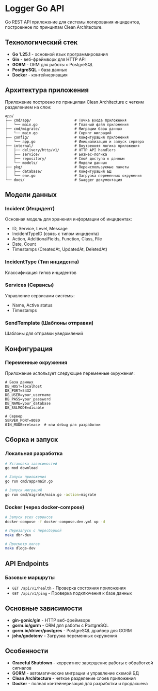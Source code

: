 # Logger Go API

Go REST API приложение для системы логирования инцидентов, построенное по принципам Clean Architecture.

## Технологический стек

- **Go 1.25.1** - основной язык программирования
- **Gin** - веб-фреймворк для HTTP API
- **GORM** - ORM для работы с PostgreSQL
- **PostgreSQL** - база данных
- **Docker** - контейнеризация

## Архитектура приложения

Приложение построено по принципам Clean Architecture с четким разделением на слои:

```
app/
├── cmd/app/                    # Точка входа приложения
│   └── main.go                 # Главный файл приложения
├── cmd/migrate/                # Миграции базы данных
│   └── main.go                 # Скрипт миграций
├── config/                     # Конфигурация приложения
│   └── app.go                  # Инициализация и запуск сервера
├── internal/                   # Внутренняя логика приложения
│   ├── delivery/http/v1/       # HTTP API handlers
│   ├── service/                # Бизнес-логика
│   ├── repository/             # Слой доступа к данным
│   └── models/                 # Модели данных
├── pkg/                        # Переиспользуемые пакеты
│   ├── database/               # Конфигурация БД
│   └── env.go                  # Загрузка переменных окружения
└── docs/                       # Swagger документация
```

## Модели данных

### Incident (Инцидент)
Основная модель для хранения информации об инцидентах:
- ID, Service, Level, Message
- IncidentTypeID (связь с типом инцидента)
- Action, AdditionalFields, Function, Class, File
- Date, Count
- Timestamps (CreatedAt, UpdatedAt, DeletedAt)

### IncidentType (Тип инцидента)
Классификация типов инцидентов

### Services (Сервисы)
Управление сервисами системы:
- Name, Active status
- Timestamps

### SendTemplate (Шаблоны отправки)
Шаблоны для отправки уведомлений

## Конфигурация

### Переменные окружения

Приложение использует следующие переменные окружения:

```env
# База данных
DB_HOST=localhost
DB_PORT=5432
DB_USER=your_username
DB_PASS=your_password
DB_NAME=your_database
DB_SSLMODE=disable

# Сервер
SERVER_PORT=8080
GIN_MODE=release  # или debug для разработки
```

## Сборка и запуск

### Локальная разработка

```bash
# Установка зависимостей
go mod download

# Запуск приложения
go run cmd/app/main.go

# Запуск миграций
go run cmd/migrate/main.go -action=migrate
```

### Docker (через docker-compose)

```bash
# Запуск всех сервисов
docker-compose -f docker-compose.dev.yml up -d

# Перезапуск с пересборкой
make dbr-dev

# Просмотр логов
make dlogs-dev
```

## API Endpoints

### Базовые маршруты

- `GET /api/v1/health` - Проверка состояния приложения
- `GET /api/v1/ping` - Проверка подключения к базе данных

## Основные зависимости

- **gin-gonic/gin** - HTTP веб-фреймворк
- **gorm.io/gorm** - ORM для работы с PostgreSQL
- **gorm.io/driver/postgres** - PostgreSQL драйвер для GORM
- **joho/godotenv** - Загрузка переменных окружения

## Особенности

- **Graceful Shutdown** - корректное завершение работы с обработкой сигналов
- **GORM** - автоматические миграции и управление схемой БД
- **Clean Architecture** - четкое разделение слоев приложения
- **Docker** - полная контейнеризация для разработки и продакшена
